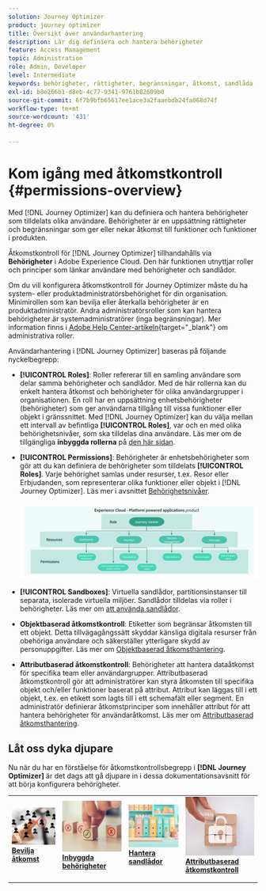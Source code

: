 ```yaml
---
solution: Journey Optimizer
product: journey optimizer
title: Översikt över användarhantering
description: Lär dig definiera och hantera behörigheter
feature: Access Management
topic: Administration
role: Admin, Developer
level: Intermediate
keywords: behörigheter, rättigheter, begränsningar, åtkomst, sandlåda
exl-id: b8e266b1-d8eb-4c77-9341-9761b82609b0
source-git-commit: 6f7b9bfb65617ee1ace3a2faaebdb24fa068d74f
workflow-type: tm+mt
source-wordcount: '431'
ht-degree: 0%

---
```


# Kom igång med åtkomstkontroll {#permissions-overview}

Med [!DNL Journey Optimizer] kan du definiera och hantera behörigheter som tilldelats olika användare. Behörigheter är en uppsättning rättigheter och begränsningar som ger eller nekar åtkomst till funktioner och funktioner i produkten.

Åtkomstkontroll för [!DNL Journey Optimizer] tillhandahålls via **Behörigheter** i Adobe Experience Cloud. Den här funktionen utnyttjar roller och principer som länkar användare med behörigheter och sandlådor.

Om du vill konfigurera åtkomstkontroll för Journey Optimizer måste du ha system- eller produktadministratörsbehörighet för din organisation. Minimirollen som kan bevilja eller återkalla behörigheter är en produktadministratör. Andra administratörsroller som kan hantera behörigheter är systemadministratörer (inga begränsningar). Mer information finns i [Adobe Help Center-artikeln](https://helpx.adobe.com/enterprise/using/admin-roles.html){target="_blank"} om administrativa roller.

<!-- A high-level workflow for gaining and assigning access permissions can be summarized as follows:

* After licensing [!DNL Journey Optimizer], an email is sent to the administrator specified during licensing.
* The administrator logs in to Adobe Admin Console and selects [!DNL Journey Optimizer] from the list of products on the overview page.
* To grant access to [!DNL Journey Optimizer], it is recommended that the administrator add users to the default product profile
* In Experience Platform Permissions, the administrator can create new roles or edit the permissions and users for any existing roles.
* When creating or editing a role, the administrator adds users to the role using the users tab, and grants permissions to these users (such as "Read Datasets" or "Manage Schemas") by editing the role's permissions. Similarly, the administrator can assign access to sandboxes using the same editing option.
* When users log in to the Journey Optimizer user interface, their access to capabilities is driven by the permissions that have been granted to them from the previous step. For example, if a user does not have the View Datasets permission, the Datasets tab in the side menu will not be visible to that user.-->


Användarhantering i [!DNL Journey Optimizer] baseras på följande nyckelbegrepp:

* **[!UICONTROL Roles]**: Roller refererar till en samling användare som delar samma behörigheter och sandlådor. Med de här rollerna kan du enkelt hantera åtkomst och behörigheter för olika användargrupper i organisationen. En roll har en uppsättning enhetsbehörigheter (behörigheter) som ger användarna tillgång till vissa funktioner eller objekt i gränssnittet.
Med [!DNL Journey Optimizer] kan du välja mellan ett intervall av befintliga **[!UICONTROL Roles]**, var och en med olika behörighetsnivåer, som ska tilldelas dina användare. Läs mer om de tillgängliga **inbyggda rollerna** på [den här sidan](ootb-product-profiles.md).

* **[!UICONTROL Permissions]**: Behörigheter är enhetsbehörigheter som gör att du kan definiera de behörigheter som tilldelats **[!UICONTROL Roles]**. Varje behörighet samlas under resurser, t.ex. Resor eller Erbjudanden, som representerar olika funktioner eller objekt i [!DNL Journey Optimizer]. Läs mer i avsnittet [Behörighetsnivåer](high-low-permissions.md).

  ![](assets/do-not-localize/permissions_2.png)

* **[!UICONTROL Sandboxes]**: Virtuella sandlådor, partitionsinstanser till separata, isolerade virtuella miljöer. Sandlådor tilldelas via roller i behörigheter. Läs mer om [att använda sandlådor](sandboxes.md).

* **Objektbaserad åtkomstkontroll**: Etiketter som begränsar åtkomsten till ett objekt. Detta tillvägagångssätt skyddar känsliga digitala resurser från obehöriga användare och säkerställer ytterligare skydd av personuppgifter. Läs mer om [Objektbaserad åtkomsthantering](object-based-access.md).

* **Attributbaserad åtkomstkontroll**: Behörigheter att hantera dataåtkomst för specifika team eller användargrupper. Attributbaserad åtkomstkontroll gör att administratörer kan styra åtkomsten till specifika objekt och/eller funktioner baserat på attribut. Attribut kan läggas till i ett objekt, t.ex. en etikett som lagts till i ett schemafält eller segment. En administratör definierar åtkomstprinciper som innehåller attribut för att hantera behörigheter för användaråtkomst. Läs mer om [Attributbaserad åtkomsthantering](attribute-based-access.md).


## Låt oss dyka djupare

Nu när du har en förståelse för åtkomstkontrollsbegrepp i **[!DNL Journey Optimizer]** är det dags att gå djupare in i dessa dokumentationsavsnitt för att börja konfigurera behörigheter.


<table style="table-layout:fixed"><tr style="border: 0;">
<td>
<a href="permissions.md">
<img alt="Behörigheter" src="assets/do-not-localize/role.jpg">
</a>
<div>
<a href="permissions.md"><strong>Bevilja åtkomst</strong></a>
</div>
<p>
</td>
<td>
<a href="ootb-permissions.md">
<img alt="Inbyggda behörigheter" src="assets/do-not-localize/select.jpg">
</a>
<div>
<a href="ootb-permissions.md"><strong>Inbyggda behörigheter</strong></a>
</div>
<p>
</td>
<td>
<a href="sandboxes.md">
<img alt="hantera sandlådor" src="assets/do-not-localize/sandboxes.jpg">
</a>
<div>
<a href="sandboxes.md"><strong>Hantera sandlådor</strong></a>
</div>
<p></td>
<td>
<a href="attribute-based-access.md">
<img alt="Attributbaserad åtkomstkontroll" src="assets/do-not-localize/data-access.jpeg">
</a>
<div>
<a href="attribute-based-access.md"><strong>Attributbaserad åtkomstkontroll</strong></a>
</div>
<p>
</td>
</tr></table>